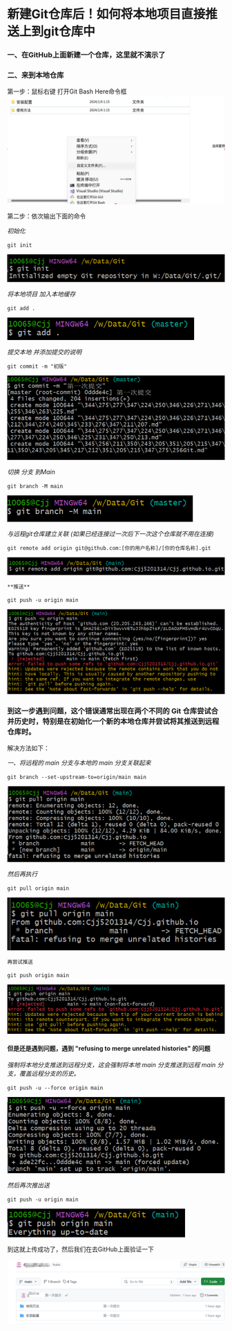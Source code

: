 # 新建Git仓库后！如何将本地项目直接推送上到git仓库中
### 一、在GitHub上面新建一个仓库，这里就不演示了
### 二、来到本地仓库

第一步：鼠标右键 打开Git Bash Here命令框
![G1上传][G1]

[G1]:./img/git上1.png

第二步：依次输出下面的命令

*初始化*

`git init`

![G2上传][G2]

[G2]:./img/git上2.png

*将本地项目 加入本地缓存*

`git add .`

![G3上传][G3]

[G3]:./img/git上3.png

*提交本地 并添加提交的说明*

`git commit -m "初版"`

![G4上传][G4]

[G4]:./img/git上4.png

*切换 分支 到Main*

`git branch -M main`

![G5上传][G5]

[G5]:./img/git上5.png

*与远程git仓库建立关联 (如果已经连接过一次后下一次这个仓库就不用在连接)*

`git remote add origin git@github.com:[你的用户名称]/[你的仓库名称].git`

![G6上传][G6]

[G6]:./img/git上6.png

`**推送**`

`git push -u origin main`

![G7上传][G7]

[G7]:./img/git上7.png

### 到这一步遇到问题，这个错误通常出现在两个不同的 Git 仓库尝试合并历史时，特别是在初始化一个新的本地仓库并尝试将其推送到远程仓库时。

解决方法如下：

*一、将远程的 main 分支与本地的 main 分支关联起来*

`git branch --set-upstream-to=origin/main main`

![G问1上传][G问1]

[G问1]:./img/git问1.png

*然后再执行*

`git pull origin main`

![G问2上传][G问2]

[G问2]:./img/git问2.png

`再尝试推送`

`git push origin main`

![G问3上传][G问3]

[G问3]:./img/git问3.png

#### 但是还是遇到问题，遇到 "refusing to merge unrelated histories" 的问题

*强制将本地分支推送到远程分支，这会强制将本地 main 分支推送到远程 main 分支，覆盖远程分支的历史。*

`git push -u --force origin main`

![G问4上传][G问4]

[G问4]:./img/git问4.png

*然后再次推出送*

`git push -u origin main`

![G问5上传][G问5]

[G问5]:./img/git问5.png

到这就上传成功了，然后我们在去GitHub上面验证一下

![G问6上传][G问6]

[G问6]:./img/git问6.png



